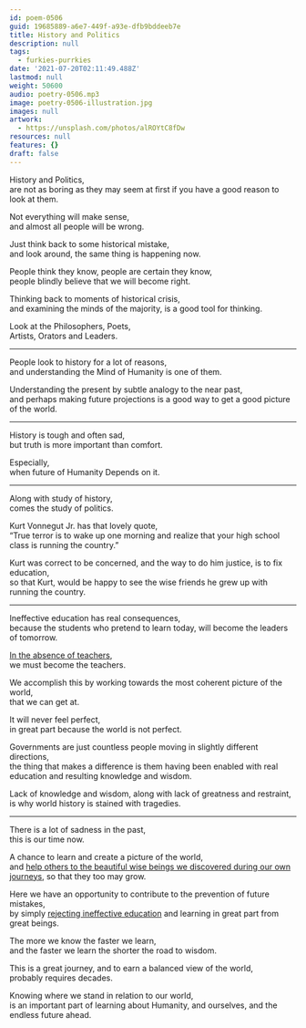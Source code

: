 ```yaml
---
id: poem-0506
guid: 19685889-a6e7-449f-a93e-dfb9bddeeb7e
title: History and Politics
description: null
tags:
  - furkies-purrkies
date: '2021-07-20T02:11:49.488Z'
lastmod: null
weight: 50600
audio: poetry-0506.mp3
image: poetry-0506-illustration.jpg
images: null
artwork:
  - https://unsplash.com/photos/alROYtC8fDw
resources: null
features: {}
draft: false
---
```


History and Politics,\
are not as boring as they may seem at first if you have a good reason to look at them.

Not everything will make sense,\
and almost all people will be wrong.

Just think back to some historical mistake,\
and look around, the same thing is happening now.

People think they know, people are certain they know,\
people blindly believe that we will become right.

Thinking back to moments of historical crisis,\
and examining the minds of the majority, is a good tool for thinking.

Look at the Philosophers, Poets,\
Artists, Orators and Leaders.

---

People look to history for a lot of reasons,\
and understanding the Mind of Humanity is one of them.

Understanding the present by subtle analogy to the near past,\
and perhaps making future projections is a good way to get a good picture of the world.

---

History is tough and often sad,\
but truth is more important than comfort.

Especially,\
when future of Humanity Depends on it.

---

Along with study of history,\
comes the study of politics.

Kurt Vonnegut Jr. has that lovely quote,\
“True terror is to wake up one morning and realize that your high school class is running the country.”

Kurt was correct to be concerned, and the way to do him justice, is to fix education,\
so that Kurt, would be happy to see the wise friends he grew up with running the country.

---

Ineffective education has real consequences,\
because the students who pretend to learn today, will become the leaders of tomorrow.

[In the absence of teachers](https://www.youtube.com/watch?v=fmoor8DwqW4),\
we must become the teachers.

We accomplish this by working towards the most coherent picture of the world,\
that we can get at.

It will never feel perfect,\
in great part because the world is not perfect.

Governments are just countless people moving in slightly different directions,\
the thing that makes a difference is them having been enabled with real education and resulting knowledge and wisdom.

Lack of knowledge and wisdom, along with lack of greatness and restraint,\
is why world history is stained with tragedies.

---

There is a lot of sadness in the past,\
this is our time now.

A chance to learn and create a picture of the world,\
and [help others to the beautiful wise beings we discovered during our own journeys](https://www.youtube.com/watch?v=g4IWpMk7esk), so that they too may grow.

Here we have an opportunity to contribute to the prevention of future mistakes,\
by simply [rejecting ineffective education](https://www.youtube.com/watch?v=sxyKNMrhEvY) and learning in great part from great beings.

The more we know the faster we learn,\
and the faster we learn the shorter the road to wisdom.

This is a great journey, and to earn a balanced view of the world,\
probably requires decades.

Knowing where we stand in relation to our world,\
is an important part of learning about Humanity, and ourselves, and the endless future ahead.
